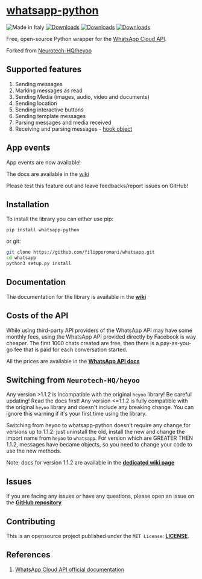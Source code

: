 # [whatsapp-python](https://pypi.org/project/whatsapp-python/)

![Made in Italy](https://img.shields.io/badge/made%20in-italy-008751.svg?style=flat-square)
[![Downloads](https://static.pepy.tech/personalized-badge/whatsapp-python?period=total&units=none&left_color=grey&right_color=blue&left_text=Downloads)](https://pepy.tech/project/whatsapp-python)
[![Downloads](https://pepy.tech/badge/whatsapp-python/month)](https://pepy.tech/project/whatsapp-python)
[![Downloads](https://pepy.tech/badge/whatsapp-python/week)](https://pepy.tech/project/whatsapp-python)

Free, open-source Python wrapper for the [WhatsApp Cloud API](https://developers.facebook.com/docs/whatsapp/cloud-api).

Forked from [Neurotech-HQ/heyoo](https://github.com/Neurotech-HQ/heyoo)

## Supported features

1. Sending messages
2. Marking messages as read
3. Sending Media (images, audio, video and documents)
4. Sending location
5. Sending interactive buttons
6. Sending template messages
7. Parsing messages and media received
8. Receiving and parsing messages - [hook object](https://github.com/filipporomani/whatsapp/wiki/Hook()-object)

## App events

App events are now available! 

The docs are available in the [wiki](https://github.com/filipporomani/whatsapp/wiki/App-events)

Please test this feature out and leave feedbacks/report issues on GitHub!

## Installation

To install the library you can either use pip:

``pip install whatsapp-python``

or git:

```bash
git clone https://github.com/filipporomani/whatsapp.git
cd whatsapp
python3 setup.py install
```

## Documentation

The documentation for the library is available in the [**wiki**](https://github.com/filipporomani/whatsapp/wiki)

## Costs of the API

While using third-party API providers of the WhatsApp API may have some monthly fees, using the WhatsApp API provided directly by Facebook is way cheaper. 
The first 1000 chats created are free, then there is a pay-as-you-go fee that is paid for each conversation started.

All the prices are available in the [**WhatsApp API docs**](https://developers.facebook.com/docs/whatsapp/pricing)

## Switching from `Neurotech-HQ/heyoo`
Any version >1.1.2 is incompatible with the original `heyoo` library! Be careful updating! Read the docs first!
Any version <=1.1.2 is fully compatible with the original `heyoo` library and doesn't include any breaking change.
You can ignore this warning if it's your first time using the library.


Switching from heyoo to whatsapp-python doesn't require any change for versions up to 1.1.2: just uninstall the old, install the new and change the import name from `heyoo` to `whatsapp`.
For version which are GREATER THEN 1.1.2, messages have became objects, so you need to change your code to use the new methods.

Note: docs for version 1.1.2 are available in the [**dedicated wiki page**](https://github.com/filipporomani/whatsapp/wiki/v1.1.2)




## Issues

If you are facing any issues or have any questions, please open an issue on the [**GitHub repository**](https://github.com/filipporomani/whatsapp/issues)

## Contributing

This is an opensource project published under the ```MIT License```: [**LICENSE**](LICENSE).

## References

1. [WhatsApp Cloud API official documentation](https://developers.facebook.com/docs/whatsapp/cloud-api/)
